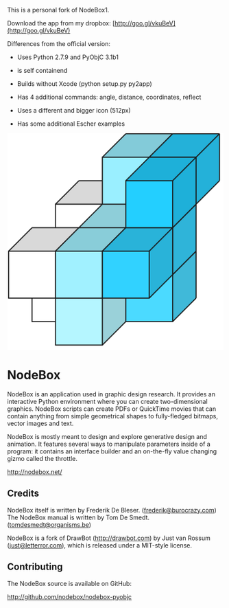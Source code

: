 This is a personal fork of NodeBox1.

Download the app from my dropbox: [http://goo.gl/vkuBeV](http://goo.gl/vkuBeV)


Differences from the official version:

+ Uses Python 2.7.9 and PyObjC 3.1b1

+ is self containend

+ Builds without Xcode (python setup.py py2app)

+ Has 4 additional commands: angle, distance, coordinates, reflect

+ Uses a different and bigger icon (512px)

+ Has some additional Escher examples

![Image](art/nodeboxlogo_big.png?raw=true)


NodeBox
=======
NodeBox is an application used in graphic design research. It provides
an interactive Python environment where you can create two-dimensional
graphics. NodeBox scripts can create PDFs or QuickTime movies that can 
contain anything from simple geometrical shapes to fully-fledged bitmaps,
vector images and text.

NodeBox is mostly meant to design and explore generative design and
animation. It features several ways to manipulate parameters inside 
of a program: it contains an interface builder and an on-the-fly value 
changing gizmo called the throttle.

  http://nodebox.net/

Credits
-------
NodeBox itself is written by Frederik De Bleser. (frederik@burocrazy.com)
The NodeBox manual is written by Tom De Smedt. (tomdesmedt@organisms.be)

NodeBox is a fork of DrawBot (http://drawbot.com) by Just van Rossum (just@letterror.com),
which is released under a MIT-style license.

Contributing
------------
The NodeBox source is available on GitHub:

  http://github.com/nodebox/nodebox-pyobjc
